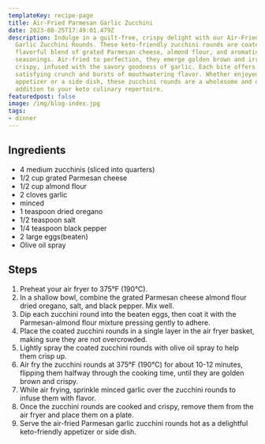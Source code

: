 ```yaml
---
templateKey: recipe-page
title: Air-Fried Parmesan Garlic Zucchini
date: 2023-08-25T17:49:01.479Z
description: Indulge in a guilt-free, crispy delight with our Air-Fried Parmesan
  Garlic Zucchini Rounds. These keto-friendly zucchini rounds are coated with a
  flavorful blend of grated Parmesan cheese, almond flour, and aromatic
  seasonings. Air-fried to perfection, they emerge golden brown and irresistibly
  crispy, infused with the savory goodness of garlic. Each bite offers a
  satisfying crunch and bursts of mouthwatering flavor. Whether enjoyed as an
  appetizer or a side dish, these zucchini rounds are a wholesome and delicious
  addition to your keto culinary repertoire.
featuredpost: false
image: /img/blog-index.jpg
tags: 
- dinner
---
```

## **Ingredients**

  - 4 medium zucchinis (sliced into quarters)
  - 1/2 cup grated Parmesan cheese
  - 1/2 cup almond flour
  - 2 cloves garlic
  - minced
  - 1 teaspoon dried oregano
  - 1/2 teaspoon salt
  - 1/4 teaspoon black pepper
  - 2 large eggs(beaten)
  - Olive oil spray

## **Steps**

  1. Preheat your air fryer to 375°F (190°C).
  2. In a shallow bowl, combine the grated Parmesan cheese almond flour dried oregano, salt, and black pepper. Mix well.
  3. Dip each zucchini round into the beaten eggs, then coat it with the Parmesan-almond flour mixture pressing gently to adhere.
  4. Place the coated zucchini rounds in a single layer in the air fryer basket, making sure they are not overcrowded.
  5. Lightly spray the coated zucchini rounds with olive oil spray to help them crisp up. 
  6. Air fry the zucchini rounds at 375°F (190°C) for about 10-12 minutes, flipping them halfway through the cooking time, until they are golden brown and crispy.
  7. While air frying, sprinkle minced garlic over the zucchini rounds to infuse them with flavor.
  8. Once the zucchini rounds are cooked and crispy, remove them from the air fryer and place them on a plate.
  9. Serve the air-fried Parmesan garlic zucchini rounds hot as a delightful keto-friendly appetizer or side dish.
